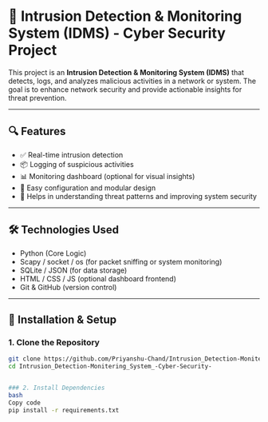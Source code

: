 # 🚨 Intrusion Detection & Monitoring System (IDMS) - Cyber Security Project

This project is an **Intrusion Detection & Monitoring System (IDMS)** that detects, logs, and analyzes malicious activities in a network or system. The goal is to enhance network security and provide actionable insights for threat prevention.

---

## 🔍 Features

- ✅ Real-time intrusion detection
- 📦 Logging of suspicious activities
- 📊 Monitoring dashboard (optional for visual insights)
- 📁 Easy configuration and modular design
- 🔐 Helps in understanding threat patterns and improving system security

---

## 🛠️ Technologies Used

- Python (Core Logic)
- Scapy / socket / os (for packet sniffing or system monitoring)
- SQLite / JSON (for data storage)
- HTML / CSS / JS (optional dashboard frontend)
- Git & GitHub (version control)

---

## 🚀 Installation & Setup

### 1. Clone the Repository

```bash
git clone https://github.com/Priyanshu-Chand/Intrusion_Detection-Monitering_System_-Cyber-Security-.git
cd Intrusion_Detection-Monitering_System_-Cyber-Security-


### 2. Install Dependencies
bash
Copy code
pip install -r requirements.txt




